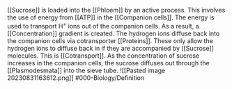 [[Sucrose]] is loaded into the [[Phloem]] by an active process. This involves the use of energy from [[ATP]] in the [[Companion cells]]. The energy is used to transport H<sup>+</sup> ions out of the companion cells. As a result, a [[Concentration]] gradient is created. The hydrogen ions diffuse back into the companion cells via cotransporter [[Proteins]]. These only allow the hydrogen ions to diffuse back in if they are accompanied by [[Sucrose]] molecules. This is [[Cotransport]]. As the concentration of sucrose increases in the companion cells, the sucrose diffuses out through the [[Plasmodesmata]] into the sieve tube.
![[Pasted image 20230831163612.png]]
#000-Biology/Definition 